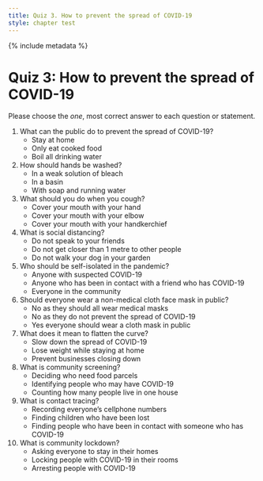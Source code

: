 ```yaml
---
title: Quiz 3. How to prevent the spread of COVID-19
style: chapter test
---
```


{% include metadata %}

# Quiz 3: How to prevent the spread of COVID-19

Please choose the *one*, most correct answer to each question or statement.

1.	What can the public do to prevent the spread of COVID-19?
    + Stay at home
    - Only eat cooked food
    - Boil all drinking water
2.	How should hands be washed?
    - In a weak solution of bleach
    - In a basin
    + With soap and running water
3.	What should you do when you cough?
    - Cover your mouth with your hand
    + Cover your mouth with your elbow
    - Cover your mouth with your handkerchief
4.	What is social distancing?
    - Do not speak to your friends
    + Do not get closer than 1 metre to other people
    - Do not walk your dog in your garden
5.	Who should be self-isolated in the pandemic?
    + Anyone with suspected COVID-19
    - Anyone who has been in contact with a friend who has COVID-19
    - Everyone in the community
6.	Should everyone wear a non-medical cloth face mask in public?
    - No as they should all wear medical masks
    - No as they do not prevent the spread of COVID-19
    + Yes everyone should wear a cloth mask in public
7.	What does it mean to flatten the curve?
    + Slow down the spread of COVID-19
    - Lose weight while staying at home
    - Prevent businesses closing down
8.	What is community screening?
    - Deciding who need food parcels
    + Identifying people who may have COVID-19
    - Counting how many people live in one house
9.	What is contact tracing?
    - Recording everyone’s cellphone numbers
    - Finding children who have been lost
    + Finding people who have been in contact with someone who has COVID-19
10.	What is community lockdown?
    + Asking everyone to stay in their homes
    - Locking people with COVID-19 in their rooms
    - Arresting people with COVID-19
